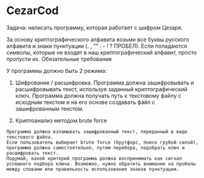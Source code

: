# CezarCod
Задача: написать программу, которая работает с шифром Цезаря.

За основу криптографического алфавита возьми все буквы русского алфавита и знаки пунктуации (. , ”” : - ! ? ПРОБЕЛ). Если попадаются символы, которые не входят в наш криптографический алфавит, просто пропусти их.
Обязательные требования

У программы должно быть 2 режима:

   1. Шифрование / расшифровка. 
   Программа должна зашифровывать и расшифровывать текст, используя заданный криптографический ключ.
   Программа должна получать путь к текстовому файлу с исходным текстом и на его основе создавать файл с зашифрованным текстом.

   2. Криптоанализ методом brute force

    Программа должна взламывать зашифрованный текст, переданный в виде текстового файла.
    Если пользователь выбирает brute force (брутфорс, поиск грубой силой), программа должна самостоятельно, путем перебора, подобрать ключ и расшифровать текст.
    Подумай, какой критерий программа должна воспринимать как сигнал успешного подбора ключа. Возможно, нужно обратить внимание на пробелы между словами или правильность использования знаков пунктуации.

 
